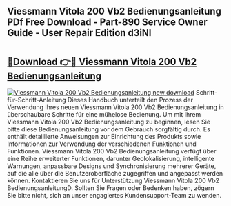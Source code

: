 ## Viessmann Vitola 200 Vb2 Bedienungsanleitung PDf Free Download - Part-890 Service Owner Guide - User Repair Edition d3iNl

# <h2><a href="http://df5cjr.blite.top/?on=Viessmann+Vitola+200+Vb2+Bedienungsanleitung">🔗Download 👉🔴 Viessmann Vitola 200 Vb2 Bedienungsanleitung</a></h2>

[![Viessmann Vitola 200 Vb2 Bedienungsanleitung new download](https://i.imgur.com/lujVjoI.png)](http://df5cjr.blite.top/?on=Viessmann+Vitola+200+Vb2+Bedienungsanleitung)
Schritt-für-Schritt-Anleitung Dieses Handbuch unterteilt den Prozess der Verwendung Ihres neuen Viessmann Vitola 200 Vb2 Bedienungsanleitung in überschaubare Schritte für eine mühelose Bedienung. Um mit Ihrem Viessmann Vitola 200 Vb2 Bedienungsanleitung zu beginnen, lesen Sie bitte diese Bedienungsanleitung vor dem Gebrauch sorgfältig durch. Es enthält detaillierte Anweisungen zur Einrichtung des Produkts sowie Informationen zur Verwendung der verschiedenen Funktionen und Funktionen. Viessmann Vitola 200 Vb2 Bedienungsanleitung verfügt über eine Reihe erweiterter Funktionen, darunter Geolokalisierung, intelligente Warnungen, anpassbare Designs und Synchronisierung mehrerer Geräte, auf die alle über die Benutzeroberfläche zugegriffen und angepasst werden können. Kontaktieren Sie uns für Unterstützung Viessmann Vitola 200 Vb2 BedienungsanleitungD. Sollten Sie Fragen oder Bedenken haben, zögern Sie bitte nicht, sich an unser engagiertes Kundensupport-Team zu wenden.
